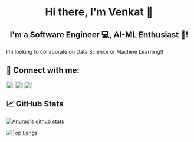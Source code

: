 <h1 align="center">
Hi there, I'm Venkat 👋
</h1>

<h2 align="center">
I'm a Software Engineer 💻, AI-ML Enthusiast 🧠!
</h2> 

I’m looking to collaborate on Data Science or Machine Learning!!

## 🤝 Connect with me:

<a href="https://www.linkedin.com/in/venkat-thadi/"><img align="left" src="https://raw.githubusercontent.com/yushi1007/yushi1007/main/images/linkedin.svg" alt="Yu Shi | LinkedIn" width="21px"/></a>
<a href="https://instagram.com/venkat_thadi"><img align="left" src="https://raw.githubusercontent.com/yushi1007/yushi1007/main/images/instagram.svg" alt="Yu Shi | Instagram" width="21px"/></a>
<a href="https://venkatthadi.medium.com/"><img align="left" src="https://raw.githubusercontent.com/yushi1007/yushi1007/main/images/medium.svg" alt="Yu Shi | Medium" width="21px"/></a>
</br>


## 📈 GitHub Stats 

[![Anurag's github stats](https://github-readme-stats.vercel.app/api?username=Venkat11Thadi)](https://github.com/Venkat11Thadi)

[![Top Langs](https://github-readme-stats.vercel.app/api/top-langs/?username=Venkat11Thadi&layout=compact)](https://github.com/Venkat11Thadi)

